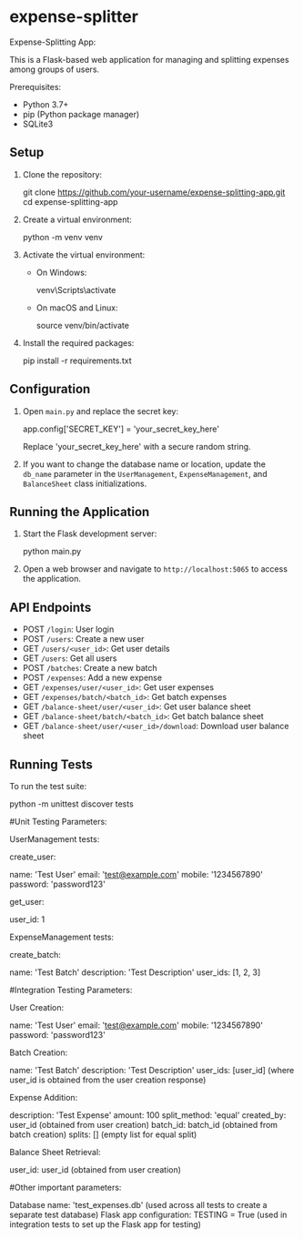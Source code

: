 # expense-splitter

Expense-Splitting App:

This is a Flask-based web application for managing and splitting expenses among groups of users.


Prerequisites:

- Python 3.7+
- pip (Python package manager)
- SQLite3

## Setup

1. Clone the repository:

   git clone https://github.com/your-username/expense-splitting-app.git
   cd expense-splitting-app

2. Create a virtual environment:

   python -m venv venv


3. Activate the virtual environment:
   - On Windows:
     
     venv\Scripts\activate
     
   - On macOS and Linux:
     
     source venv/bin/activate
     

4. Install the required packages:
   
   pip install -r requirements.txt
   

## Configuration

1. Open `main.py` and replace the secret key:
   
   app.config['SECRET_KEY'] = 'your_secret_key_here'
   
   Replace 'your_secret_key_here' with a secure random string.

2. If you want to change the database name or location, update the `db_name` parameter in the `UserManagement`, `ExpenseManagement`, and `BalanceSheet` class initializations.

## Running the Application

1. Start the Flask development server:
   
   python main.py


2. Open a web browser and navigate to `http://localhost:5065` to access the application.

## API Endpoints

- POST `/login`: User login
- POST `/users`: Create a new user
- GET `/users/<user_id>`: Get user details
- GET `/users`: Get all users
- POST `/batches`: Create a new batch
- POST `/expenses`: Add a new expense
- GET `/expenses/user/<user_id>`: Get user expenses
- GET `/expenses/batch/<batch_id>`: Get batch expenses
- GET `/balance-sheet/user/<user_id>`: Get user balance sheet
- GET `/balance-sheet/batch/<batch_id>`: Get batch balance sheet
- GET `/balance-sheet/user/<user_id>/download`: Download user balance sheet



## Running Tests

To run the test suite:


python -m unittest discover tests

#Unit Testing Parameters:

UserManagement tests:

create_user:

name: 'Test User'
email: 'test@example.com'
mobile: '1234567890'
password: 'password123'


get_user:

user_id: 1




ExpenseManagement tests:

create_batch:

name: 'Test Batch'
description: 'Test Description'
user_ids: [1, 2, 3]





#Integration Testing Parameters:

User Creation:

name: 'Test User'
email: 'test@example.com'
mobile: '1234567890'
password: 'password123'


Batch Creation:

name: 'Test Batch'
description: 'Test Description'
user_ids: [user_id] (where user_id is obtained from the user creation response)


Expense Addition:

description: 'Test Expense'
amount: 100
split_method: 'equal'
created_by: user_id (obtained from user creation)
batch_id: batch_id (obtained from batch creation)
splits: [] (empty list for equal split)


Balance Sheet Retrieval:

user_id: user_id (obtained from user creation)



#Other important parameters:

Database name: 'test_expenses.db' (used across all tests to create a separate test database)
Flask app configuration: TESTING = True (used in integration tests to set up the Flask app for testing)



